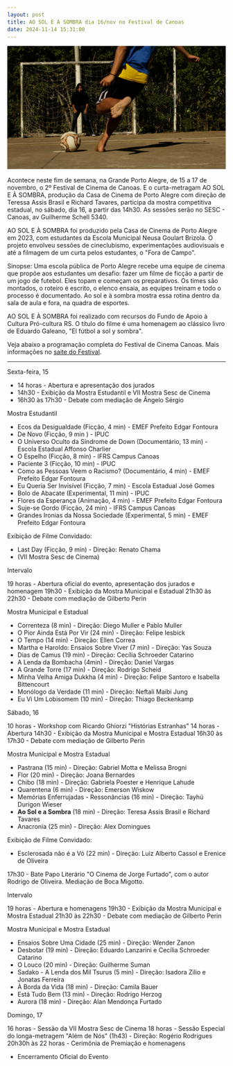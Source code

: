 ```yaml
---
layout: post
title: AO SOL E À SOMBRA dia 16/nov no Festival de Canoas
date: 2024-11-14 15:31:00
---
```

![](/uploads/asas-penalti.jpg)

Acontece neste fim de semana, na Grande Porto Alegre, de 15 a 17 de novembro, o 2º Festival de Cinema de Canoas. E o curta-metragam AO SOL E À SOMBRA, produção da Casa de Cinema de Porto Alegre com direção de Teressa Assis Brasil e Richard Tavares, participa da mostra competitiva estadual, no sábado, dia 16, a partir das 14h30. As sessões serão no SESC - Canoas, av Guilherme Schell 5340.

AO SOL E À SOMBRA foi produzido pela Casa de Cinema de Porto Alegre em 2023, com estudantes da Escola Municipal Neusa Goulart Brizola. O projeto envolveu sessões de cineclubismo, experimentações audiovisuais e até a filmagem de um curta pelos estudantes, o "Fora de Campo".

Sinopse: Uma escola pública de Porto Alegre recebe uma equipe de cinema que propõe aos estudantes um desafio: fazer um filme de ficção a partir de um jogo de futebol. Eles topam e começam os preparativos. Os times são montados, o roteiro é escrito, o elenco ensaia, as equipes treinam e todo o processo é documentado. Ao sol e à sombra mostra essa rotina dentro da sala de aula e fora, na quadra de esportes.

AO SOL E À SOMBRA foi realizado com recursos do Fundo de Apoio à Cultura Pró-cultura RS. O título do filme é uma homenagem ao clássico livro de Eduardo Galeano, "El fútbol a sol y sombra".

Veja abaixo a programação completa do Festival de Cinema Canoas. Mais informações no [saite do Festival](https://festivaldecinemadecanoas.com.br/).

- - -

Sexta-feira, 15

* 14 horas - Abertura e apresentação dos jurados
* 14h30 - Exibição da Mostra Estudantil e VII Mostra Sesc de Cinema
* 16h30 às 17h30 - Debate com mediação de Ângelo Sérgio

Mostra Estudantil

* Ecos da Desigualdade (Ficção, 4 min) - EMEF Prefeito Edgar Fontoura
* De Novo (Ficção, 9 min ) - IPUC
* O Universo Oculto da Síndrome de Down (Documentário, 13 min) - Escola Estadual Affonso Charlier
* O Espelho (Ficção, 8 min) - IFRS Campus Canoas
* Paciente 3 (Ficção, 10 min) - IPUC
* Como as Pessoas Veem o Racismo? (Documentário, 4 min) - EMEF Prefeito Edgar Fontoura
* Eu Queria Ser Invisível (Ficção, 7 min) - Escola Estadual José Gomes
* Bolo de Abacate (Experimental, 11 min) - IPUC
* Flores da Esperança (Animação, 4 min) - EMEF Prefeito Edgar Fontoura
* Suje-se Gordo (Ficção, 24 min) - IFRS Campus Canoas
* Grandes Ironias da Nossa Sociedade (Experimental, 5 min) - EMEF Prefeito Edgar Fontoura

Exibição de Filme Convidado:

* Last Day (Ficção, 9 min) - Direção: Renato Chama
* (VII Mostra Sesc de Cinema)

Intervalo

19 horas - Abertura oficial do evento, apresentação dos jurados e homenagem
19h30 - Exibição da Mostra Municipal e Estadual
21h30 às 22h30 - Debate com mediação de Gilberto Perin

Mostra Municipal e Estadual

* Correnteza (8 min) - Direção: Diego Muller e Pablo Muller
* O Pior Ainda Está Por Vir (24 min) - Direção: Felipe Iesbick
* O Tempo (14 min) - Direção: Ellen Correa
* Martha e Haroldo: Ensaios Sobre Viver (7 min) - Direção: Yas Souza
* Dias de Camus (19 min) - Direção: Cecília Schroeder Catarino
* A Lenda da Bombacha (4min) - Direção: Daniel Vargas
* A Grande Torre (17 min) - Direção: Rodrigo Scheid
* Minha Velha Amiga Dukkha (4 min) - Direção: Felipe Santoro e Isabella Bittencourt
* Monólogo da Verdade (11 min) - Direção: Neftali Maibi Jung
* Eu Vi Um Lobisomem (10 min) - Direção: Thiago Beckenkamp

Sábado, 16

10 horas - Workshop com Ricardo Ghiorzi "Histórias Estranhas"
14 horas - Abertura
14h30 - Exibição da Mostra Municipal e Mostra Estadual
16h30 às 17h30 - Debate com mediação de Gilberto Perin

Mostra Municipal e Mostra Estadual

* Pastrana (15 min) - Direção: Gabriel Motta e Melissa Brogni
* Flor (20 min) - Direção: Joana Bernardes
* Chibo (18 min) - Direção: Gabriela Poester e Henrique Lahude
* Quarentena (6 min) - Direção: Emerson Wiskow
* Memórias Enferrujadas - Ressonâncias (16 min) - Direção: Tayhú Durigon Wieser
* **Ao Sol e a Sombra** (18 min) - Direção: Teresa Assis Brasil e Richard Tavares
* Anacronia (25 min) - Direção: Alex Domingues

Exibição de Filme Convidado:

* Esclerosada não é a Vó (22 min) - Direção: Luiz Alberto Cassol e Erenice de Oliveira

17h30 - Bate Papo Literário "O Cinema de Jorge Furtado", com o autor Rodrigo de Oliveira. Mediação de Boca Migotto.

Intervalo

19 horas - Abertura e homenagens
19h30 - Exibição da Mostra Municipal e Mostra Estadual
21h30 às 22h30 - Debate com mediação de Gilberto Perin

Mostra Municipal e Mostra Estadual

* Ensaios Sobre Uma Cidade (25 min) - Direção: Wender Zanon
* Desbotar (19 min) - Direção: Eduardo Lanzarini e Cecília Schroeder Catarino
* O Louco (20 min) - Direção: Guilherme Suman
* Sadako - A Lenda dos Mil Tsurus (5 min) - Direção: Isadora Zilio e Jonatas Ferreira
* À Borda da Vida (18 min) - Direção: Camila Bauer
* Está Tudo Bem (13 min) - Direção: Rodrigo Herzog
* Aurora (18 min) - Direção: Alan Mendonça Furtado

Domingo, 17

16 horas - Sessão da VII Mostra Sesc de Cinema
18 horas - Sessão Especial do longa-metragem "Além de Nós" (1h43) - Direção: Rogério Rodrigues
20h30h às 22 horas - Cerimônia de Premiação e homenagens

* Encerramento Oficial do Evento
